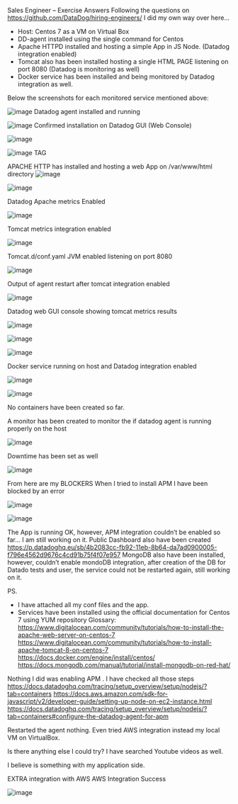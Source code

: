 Sales Engineer – Exercise Answers
Following the questions on https://github.com/DataDog/hiring-engineers/
I did my own way over here...

-	Host: Centos 7 as a VM on Virtual Box
-	DD-agent installed using the single command for Centos
-	Apache HTTPD installed and hosting a simple App in JS Node. (Datadog integration enabled)
-	Tomcat also has been installed hosting a single HTML PAGE listening on port 8080 (Datadog  is monitoring as well)
-	Docker service has been installed and being monitored by Datadog integration as well.

Below the screenshots for each monitored service mentioned above:
 
![image](https://user-images.githubusercontent.com/44204746/130949784-facf6fe5-25b4-48bc-b073-442f22917aae.png)
Datadog agent installed and running

![image](https://user-images.githubusercontent.com/44204746/130949839-29b0d0e9-565c-4b5a-b8ef-a0a59acc789f.png)
Confirmed installation on Datadog GUI (Web Console)

![image](https://user-images.githubusercontent.com/44204746/130949865-005e7bac-f003-44a4-9795-51eaf0287777.png)

![image](https://user-images.githubusercontent.com/44204746/130949897-45c25483-2880-40cb-8812-021c641969bc.png)
TAG

APACHE HTTP has installed and hosting a web App on /var/www/html directory
![image](https://user-images.githubusercontent.com/44204746/130949920-ddf0d7af-de69-47f9-b83b-d219630f411f.png)


![image](https://user-images.githubusercontent.com/44204746/130949930-b485164a-8f6e-4738-ada8-db784f5529ae.png)


Datadog Apache metrics Enabled

![image](https://user-images.githubusercontent.com/44204746/130949945-7b053b13-4a3b-4d70-b124-dfee4d0b1f4b.png)


Tomcat metrics integration enabled

![image](https://user-images.githubusercontent.com/44204746/130949973-b0e6820e-e432-4967-966f-814bb179e327.png)


Tomcat.d/conf.yaml JVM enabled listening on port 8080

![image](https://user-images.githubusercontent.com/44204746/130950003-de532db1-42ff-4b86-9609-699cdba7665d.png)


Output of agent restart after tomcat integration enabled

![image](https://user-images.githubusercontent.com/44204746/130950029-3ac0093f-eb18-41b7-be1c-0eccb89b82d5.png)


Datadog web GUI console showing tomcat metrics results

![image](https://user-images.githubusercontent.com/44204746/130950052-181b4757-01e7-4e90-b3a6-49040053eb15.png)


![image](https://user-images.githubusercontent.com/44204746/130950061-00dbbfc3-f559-4b21-b8ae-799e03805e2a.png)


![image](https://user-images.githubusercontent.com/44204746/130950070-4b274eb1-2fc7-4ae2-9fc3-e3f78a297c7c.png)


Docker service running on host and Datadog integration enabled

![image](https://user-images.githubusercontent.com/44204746/130950099-9dd8fbe0-35d5-4f32-9264-e3e7d1c3ce89.png)


![image](https://user-images.githubusercontent.com/44204746/130950122-90f44354-4ce7-48ab-8cdd-62b2c1b297d5.png)


No containers have been created so far.


A monitor has been created to monitor the if datadog agent is running properly on the host


![image](https://user-images.githubusercontent.com/44204746/130950149-f219da6b-6727-41da-aab2-b2605fec5770.png)


Downtime has been set as well

![image](https://user-images.githubusercontent.com/44204746/130950170-1a67fa65-4409-4107-bba7-6c5cbb5513ee.png)


From here are my BLOCKERS
When I tried to install APM I have been blocked by an error

![image](https://user-images.githubusercontent.com/44204746/130950196-9561ad0d-f584-4de7-aeb5-d67f0369bddc.png)


![image](https://user-images.githubusercontent.com/44204746/130950209-54b7f332-b505-4846-a748-d7da6d1668e5.png)


The App is running OK, however, APM integration couldn’t be enabled so far... I am still working on it.
Public Dashboard also have been created
https://p.datadoghq.eu/sb/4b2083cc-fb92-11eb-8b64-da7ad0900005-f796e4562d9676c4cd91b75f4f07e957
MongoDB also have been installed, however, couldn’t enable mondoDB integration, after creation of the DB for Datado tests and user, the service could not be restarted again, still working on it.

PS. 
-	I have attached all my conf files and the app.
-	Services have been installed using the official documentation for Centos 7 using YUM repository
Glossary: 
https://www.digitalocean.com/community/tutorials/how-to-install-the-apache-web-server-on-centos-7
https://www.digitalocean.com/community/tutorials/how-to-install-apache-tomcat-8-on-centos-7
https://docs.docker.com/engine/install/centos/
https://docs.mongodb.com/manual/tutorial/install-mongodb-on-red-hat/


 Nothing I did was enabling APM .
I have checked all those steps
https://docs.datadoghq.com/tracing/setup_overview/setup/nodejs/?tab=containers
https://docs.aws.amazon.com/sdk-for-javascript/v2/developer-guide/setting-up-node-on-ec2-instance.html
https://docs.datadoghq.com/tracing/setup_overview/setup/nodejs/?tab=containers#configure-the-datadog-agent-for-apm

Restarted the agent nothing.
Even tried AWS integration instead my local VM on VirtualBox.

Is there anything else I could try? I have searched Youtube videos as well.

I believe is something with my application side.

EXTRA integration with AWS
AWS Integration Success

![image](https://user-images.githubusercontent.com/44204746/130950324-7f7052ff-b588-4c6b-b951-6cf5da317f32.png)

